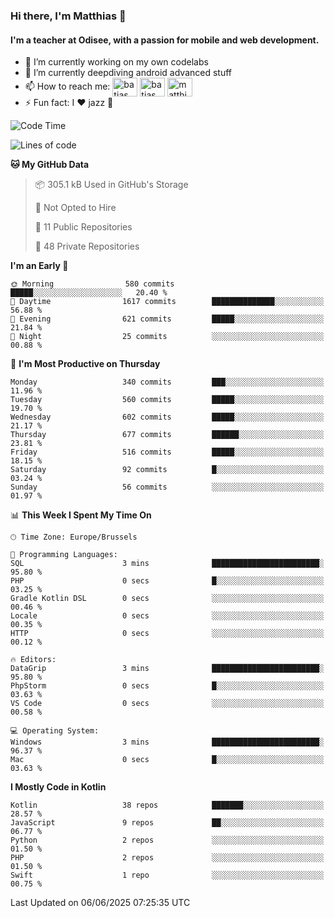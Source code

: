 ### Hi there, I'm Matthias 👋

#### I'm a teacher at Odisee, with a passion for mobile and web development.

- 🔭 I’m currently working on my own codelabs
- 🌱 I’m currently deepdiving android advanced stuff
- 📫 How to reach me: <a href="https://dev.to/batjas" target="_blank"><img align="center" src="https://raw.githubusercontent.com/rahuldkjain/github-profile-readme-generator/master/src/images/icons/Social/devto.svg" alt="batjas" height="30" width="40" /></a>
<a href="https://twitter.com/batjas" target="_blank"><img align="center" src="https://raw.githubusercontent.com/rahuldkjain/github-profile-readme-generator/master/src/images/icons/Social/twitter.svg" alt="batjas" height="30" width="40" /></a>
<a href="https://linkedin.com/in/matthiasdruwé" target="_blank"><img align="center" src="https://raw.githubusercontent.com/rahuldkjain/github-profile-readme-generator/master/src/images/icons/Social/linked-in-alt.svg" alt="matthiasdruwé" height="30" width="40" /></a>
- ⚡ Fun fact: I ❤ jazz 🎷


<!--START_SECTION:waka-->
![Code Time](http://img.shields.io/badge/Code%20Time-1%2C438%20hrs%2034%20mins-blue)

![Lines of code](https://img.shields.io/badge/From%20Hello%20World%20I%27ve%20Written-7.2%20million%20lines%20of%20code-blue)

**🐱 My GitHub Data** 

> 📦 305.1 kB Used in GitHub's Storage 
 > 
> 🚫 Not Opted to Hire
 > 
> 📜 11 Public Repositories 
 > 
> 🔑 48 Private Repositories 
 > 
**I'm an Early 🐤** 

```text
🌞 Morning                580 commits         █████░░░░░░░░░░░░░░░░░░░░   20.40 % 
🌆 Daytime                1617 commits        ██████████████░░░░░░░░░░░   56.88 % 
🌃 Evening                621 commits         █████░░░░░░░░░░░░░░░░░░░░   21.84 % 
🌙 Night                  25 commits          ░░░░░░░░░░░░░░░░░░░░░░░░░   00.88 % 
```
📅 **I'm Most Productive on Thursday** 

```text
Monday                   340 commits         ███░░░░░░░░░░░░░░░░░░░░░░   11.96 % 
Tuesday                  560 commits         █████░░░░░░░░░░░░░░░░░░░░   19.70 % 
Wednesday                602 commits         █████░░░░░░░░░░░░░░░░░░░░   21.17 % 
Thursday                 677 commits         ██████░░░░░░░░░░░░░░░░░░░   23.81 % 
Friday                   516 commits         █████░░░░░░░░░░░░░░░░░░░░   18.15 % 
Saturday                 92 commits          █░░░░░░░░░░░░░░░░░░░░░░░░   03.24 % 
Sunday                   56 commits          ░░░░░░░░░░░░░░░░░░░░░░░░░   01.97 % 
```


📊 **This Week I Spent My Time On** 

```text
🕑︎ Time Zone: Europe/Brussels

💬 Programming Languages: 
SQL                      3 mins              ████████████████████████░   95.80 % 
PHP                      0 secs              █░░░░░░░░░░░░░░░░░░░░░░░░   03.25 % 
Gradle Kotlin DSL        0 secs              ░░░░░░░░░░░░░░░░░░░░░░░░░   00.46 % 
Locale                   0 secs              ░░░░░░░░░░░░░░░░░░░░░░░░░   00.35 % 
HTTP                     0 secs              ░░░░░░░░░░░░░░░░░░░░░░░░░   00.12 % 

🔥 Editors: 
DataGrip                 3 mins              ████████████████████████░   95.80 % 
PhpStorm                 0 secs              █░░░░░░░░░░░░░░░░░░░░░░░░   03.63 % 
VS Code                  0 secs              ░░░░░░░░░░░░░░░░░░░░░░░░░   00.58 % 

💻 Operating System: 
Windows                  3 mins              ████████████████████████░   96.37 % 
Mac                      0 secs              █░░░░░░░░░░░░░░░░░░░░░░░░   03.63 % 
```

**I Mostly Code in Kotlin** 

```text
Kotlin                   38 repos            ███████░░░░░░░░░░░░░░░░░░   28.57 % 
JavaScript               9 repos             ██░░░░░░░░░░░░░░░░░░░░░░░   06.77 % 
Python                   2 repos             ░░░░░░░░░░░░░░░░░░░░░░░░░   01.50 % 
PHP                      2 repos             ░░░░░░░░░░░░░░░░░░░░░░░░░   01.50 % 
Swift                    1 repo              ░░░░░░░░░░░░░░░░░░░░░░░░░   00.75 % 
```




 Last Updated on 06/06/2025 07:25:35 UTC
<!--END_SECTION:waka-->
